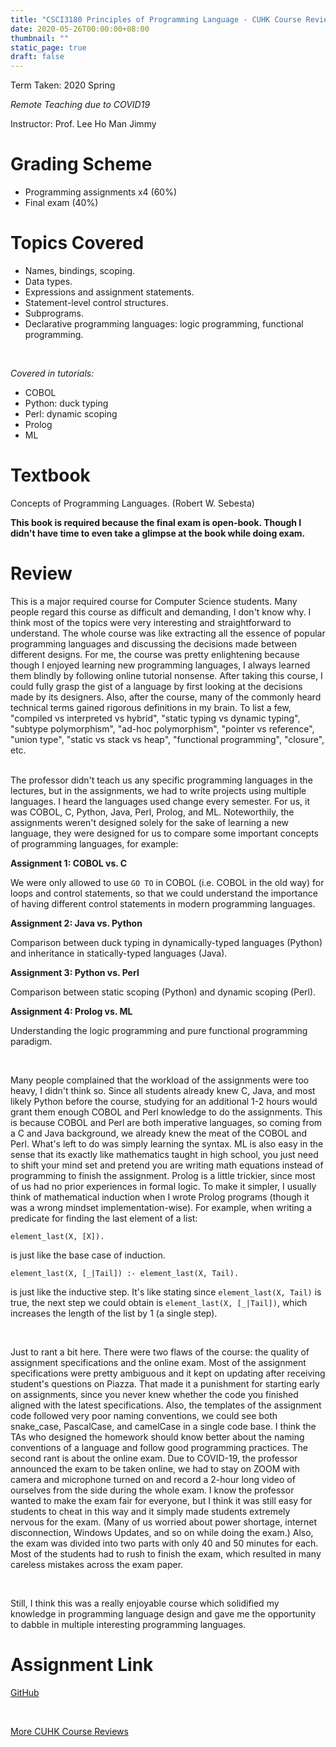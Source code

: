 ```yaml
---
title: "CSCI3180 Principles of Programming Language - CUHK Course Review"
date: 2020-05-26T00:00:00+08:00
thumbnail: ""
static_page: true
draft: false
---
```


Term Taken: 2020 Spring

*Remote Teaching due to COVID19*

Instructor: Prof. Lee Ho Man Jimmy

# Grading Scheme
* Programming assignments x4 (60%)
* Final exam (40%)

# Topics Covered
* Names, bindings, scoping.
* Data types.
* Expressions and assignment statements.
* Statement-level control structures.
* Subprograms.
* Declarative programming languages: logic programming, functional programming.

<br />

*Covered in tutorials:*
* COBOL
* Python: duck typing
* Perl: dynamic scoping
* Prolog
* ML

# Textbook
Concepts of Programming Languages. (Robert W. Sebesta)

**This book is required because the final exam is open-book. Though I didn't have time to even take a glimpse at the book while doing exam.**

# Review
This is a major required course for Computer Science students. Many people regard this course as difficult and demanding, I don't know why. I think most of the topics were very interesting and straightforward to understand. The whole course was like extracting all the essence of popular programming languages and discussing the decisions made between different designs. For me, the course was pretty enlightening because though I enjoyed learning new programming languages, I always learned them blindly by following online tutorial nonsense. After taking this course, I could fully grasp the gist of a language by first looking at the decisions made by its designers. Also, after the course, many of the commonly heard technical terms gained rigorous definitions in my brain. To list a few, "compiled vs interpreted vs hybrid", "static typing vs dynamic typing", "subtype polymorphism", "ad-hoc polymorphism", "pointer vs reference", "union type", "static vs stack vs heap", "functional programming", "closure", etc. 

<br />
The professor didn't teach us any specific programming languages in the lectures, but in the assignments, we had to write projects using multiple languages. I heard the languages used change every semester. For us, it was COBOL, C, Python, Java, Perl, Prolog, and ML. Noteworthily, the assignments weren't designed solely for the sake of learning a new language, they were designed for us to compare some important concepts of programming languages, for example:

**Assignment 1: COBOL vs. C**

We were only allowed to use `GO TO` in COBOL (i.e. COBOL in the old way) for loops and control statements, so that we could understand the importance of having different control statements in modern programming languages.

**Assignment 2: Java vs. Python**

Comparison between duck typing in dynamically-typed languages (Python) and inheritance in statically-typed languages (Java).

**Assignment 3: Python vs. Perl**

Comparison between static scoping (Python) and dynamic scoping (Perl).

**Assignment 4: Prolog vs. ML**

Understanding the logic programming and pure functional programming paradigm.

<br />

Many people complained that the workload of the assignments were too heavy, I didn't think so. Since all students already knew C, Java, and most likely Python before the course, studying for an additional 1-2 hours would grant them enough  COBOL and Perl knowledge to do the assignments. This is because COBOL and Perl are both imperative languages, so coming from a C and Java background, we already knew the meat of the COBOL and Perl. What's left to do was simply learning the syntax. ML is also easy in the sense that its exactly like mathematics taught in high school, you just need to shift your mind set and pretend you are writing math equations instead of programming to finish the assignment. Prolog is a little trickier, since most of us had no prior experiences in formal logic. To make it simpler, I usually think of mathematical induction when I wrote Prolog programs (though it was a wrong mindset implementation-wise). For example, when writing a predicate for finding the last element of a list:

```
element_last(X, [X]).
```

is just like the base case of induction.

```
element_last(X, [_|Tail]) :- element_last(X, Tail).
```

is just like the inductive step. It's like stating since `element_last(X, Tail)` is true, the next step we could obtain is `element_last(X, [_|Tail])`, which increases the length of the list by 1 (a single step).

<br />

Just to rant a bit here. There were two flaws of the course: the quality of assignment specifications and the online exam. Most of the assignment specifications were pretty ambiguous and it kept on updating after receiving student's questions on Piazza. That made it a punishment for starting early on assignments, since you never knew whether the code you finished aligned with the latest specifications. Also, the templates of the assignment code followed very poor naming conventions, we could see both snake_case, PascalCase, and camelCase in a single code base. I think the TAs who designed the homework should know better about the naming conventions of a language and follow good programming practices. The second rant is about the online exam. Due to COVID-19, the professor announced the exam to be taken online, we had to stay on ZOOM with camera and microphone turned on and record a 2-hour long video of ourselves from the side during the whole exam. I know the professor wanted to make the exam fair for everyone, but I think it was still easy for students to cheat in this way and it simply made students extremely nervous for the exam. (Many of us worried about power shortage, internet disconnection, Windows Updates, and so on while doing the exam.) Also, the exam was divided into two parts with only 40 and 50 minutes for each. Most of the students had to rush to finish the exam, which resulted in many careless mistakes across the exam paper.

<br />

Still, I think this was a really enjoyable course which solidified my knowledge in programming language design and gave me the opportunity to dabble in multiple interesting programming languages.

# Assignment Link
[GitHub](https://github.com/YuChaoGithub/CSCI3180-Assignments)

<br />

[More CUHK Course Reviews](/course-review)